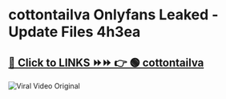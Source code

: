 
 # cottontailva Onlyfans Leaked - Update Files 4h3ea

## <h2><a href="https://clipsfans.com/cottontailva&ref=git">🔗 Click to LINKS ⏩⏩ 👉 🟢 cottontailva </a></h2>

<a href="https://clipsfans.com/cottontailva&ref=git" rel="nofollow" data-target="animated-image.originalLink"><img src="https://i.ibb.co.com/xMMVF88/686577567.gif" alt="Viral Video Original" style="max-width: 100%; display: inline-block;" data-target="animated-image.originalImage"></a>

